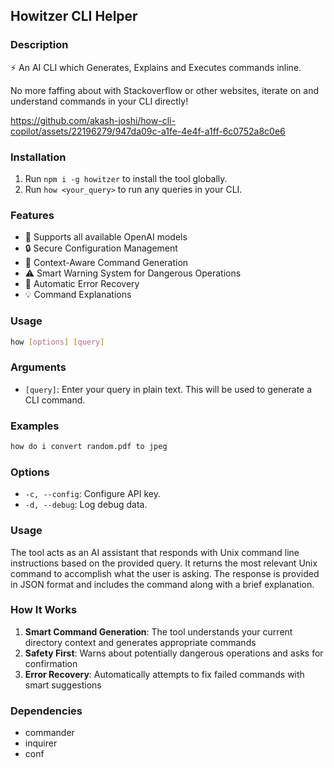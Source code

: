 ## Howitzer CLI Helper

### Description

⚡️ An AI CLI which Generates, Explains and Executes commands inline.

No more faffing about with Stackoverflow or other websites, iterate on and understand commands in your CLI directly!

https://github.com/akash-joshi/how-cli-copilot/assets/22196279/947da09c-a1fe-4e4f-a1ff-6c0752a8c0e6

### Installation

1. Run `npm i -g howitzer` to install the tool globally.
2. Run `how <your_query>` to run any queries in your CLI.

### Features

- 🤖 Supports all available OpenAI models
- 🔒 Secure Configuration Management
- 🎯 Context-Aware Command Generation
- ⚠️ Smart Warning System for Dangerous Operations
- 🔄 Automatic Error Recovery
- 💡 Command Explanations

### Usage

```bash
how [options] [query]
```

### Arguments

- `[query]`: Enter your query in plain text. This will be used to generate a CLI command.

### Examples

```bash
how do i convert random.pdf to jpeg
```

### Options

- `-c, --config`: Configure API key.
- `-d, --debug`: Log debug data.

### Usage

The tool acts as an AI assistant that responds with Unix command line instructions based on the provided query. It returns the most relevant Unix command to accomplish what the user is asking. The response is provided in JSON format and includes the command along with a brief explanation.

### How It Works

1. **Smart Command Generation**: The tool understands your current directory context and generates appropriate commands
2. **Safety First**: Warns about potentially dangerous operations and asks for confirmation
3. **Error Recovery**: Automatically attempts to fix failed commands with smart suggestions

### Dependencies

- commander
- inquirer
- conf

